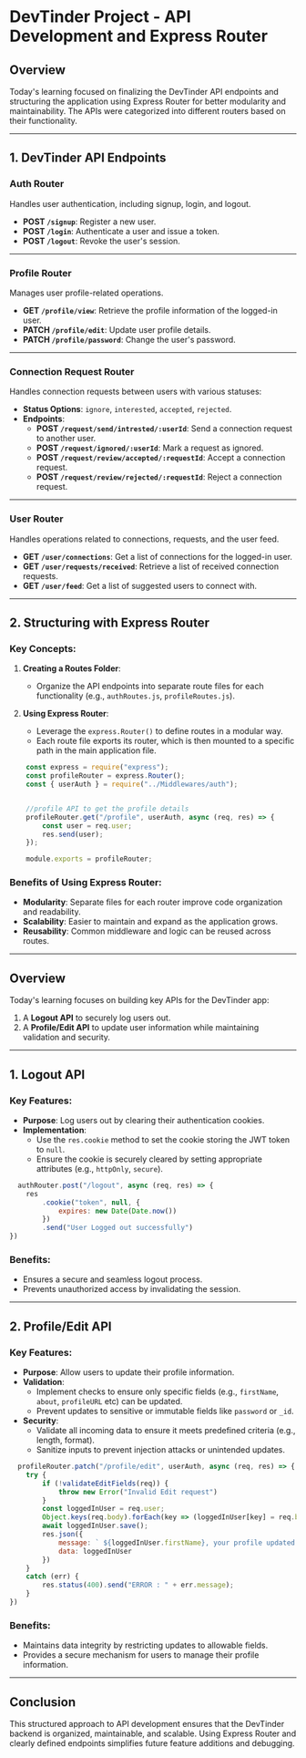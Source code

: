 # DevTinder Project - API Development and Express Router



## Overview
Today's learning focused on finalizing the DevTinder API endpoints and structuring the application using Express Router for better modularity and maintainability. The APIs were categorized into different routers based on their functionality.

---

## 1. DevTinder API Endpoints

### Auth Router
Handles user authentication, including signup, login, and logout.
- **POST `/signup`**: Register a new user.
- **POST `/login`**: Authenticate a user and issue a token.
- **POST `/logout`**: Revoke the user's session.

---

### Profile Router
Manages user profile-related operations.
- **GET `/profile/view`**: Retrieve the profile information of the logged-in user.
- **PATCH `/profile/edit`**: Update user profile details.
- **PATCH `/profile/password`**: Change the user's password.

---

### Connection Request Router
Handles connection requests between users with various statuses:
- **Status Options**: `ignore`, `interested`, `accepted`, `rejected`.
- **Endpoints**:
  - **POST `/request/send/intrested/:userId`**: Send a connection request to another user.
  - **POST `/request/ignored/:userId`**: Mark a request as ignored.
  - **POST `/request/review/accepted/:requestId`**: Accept a connection request.
  - **POST `/request/review/rejected/:requestId`**: Reject a connection request.

---

### User Router
Handles operations related to connections, requests, and the user feed.
- **GET `/user/connections`**: Get a list of connections for the logged-in user.
- **GET `/user/requests/received`**: Retrieve a list of received connection requests.
- **GET `/user/feed`**: Get a list of suggested users to connect with.

---

## 2. Structuring with Express Router

### Key Concepts:
1. **Creating a Routes Folder**:
   - Organize the API endpoints into separate route files for each functionality (e.g., `authRoutes.js`, `profileRoutes.js`).

2. **Using Express Router**:
   - Leverage the `express.Router()` to define routes in a modular way.
   - Each route file exports its router, which is then mounted to a specific path in the main application file.

```javascript
    const express = require("express");
    const profileRouter = express.Router();
    const { userAuth } = require("../Middlewares/auth");


    //profile API to get the profile details
    profileRouter.get("/profile", userAuth, async (req, res) => {
        const user = req.user;
        res.send(user);
    });

    module.exports = profileRouter;
```

### Benefits of Using Express Router:
- **Modularity**: Separate files for each router improve code organization and readability.
- **Scalability**: Easier to maintain and expand as the application grows.
- **Reusability**: Common middleware and logic can be reused across routes.

---

## Overview
Today's learning focuses on building key APIs for the DevTinder app:  
1. A **Logout API** to securely log users out.  
2. A **Profile/Edit API** to update user information while maintaining validation and security.

---

## 1. Logout API

### Key Features:
- **Purpose**: Log users out by clearing their authentication cookies.
- **Implementation**:
  - Use the `res.cookie` method to set the cookie storing the JWT token to `null`.
  - Ensure the cookie is securely cleared by setting appropriate attributes (e.g., `httpOnly`, `secure`).

```javascript
  authRouter.post("/logout", async (req, res) => {
    res
        .cookie("token", null, {
            expires: new Date(Date.now())
        })
        .send("User Logged out successfully")
})
```

### Benefits:
- Ensures a secure and seamless logout process.
- Prevents unauthorized access by invalidating the session.

---

## 2. Profile/Edit API

### Key Features:
- **Purpose**: Allow users to update their profile information.
- **Validation**:
  - Implement checks to ensure only specific fields (e.g., `firstName`, `about`, `profileURL` etc) can be updated.
  - Prevent updates to sensitive or immutable fields like `password` or `_id`.
- **Security**:
  - Validate all incoming data to ensure it meets predefined criteria (e.g., length, format).
  - Sanitize inputs to prevent injection attacks or unintended updates.

```javascript
  profileRouter.patch("/profile/edit", userAuth, async (req, res) => {
    try {
        if (!validateEditFields(req)) {
            throw new Error("Invalid Edit request")
        }
        const loggedInUser = req.user;
        Object.keys(req.body).forEach(key => (loggedInUser[key] = req.body[key]))
        await loggedInUser.save();
        res.json({
            message: ` ${loggedInUser.firstName}, your profile updated successfully`,
            data: loggedInUser
        })
    }
    catch (err) {
        res.status(400).send("ERROR : " + err.message);
    }
})
```

### Benefits:
- Maintains data integrity by restricting updates to allowable fields.
- Provides a secure mechanism for users to manage their profile information.

---

## Conclusion
This structured approach to API development ensures that the DevTinder backend is organized, maintainable, and scalable. Using Express Router and clearly defined endpoints simplifies future feature additions and debugging.
